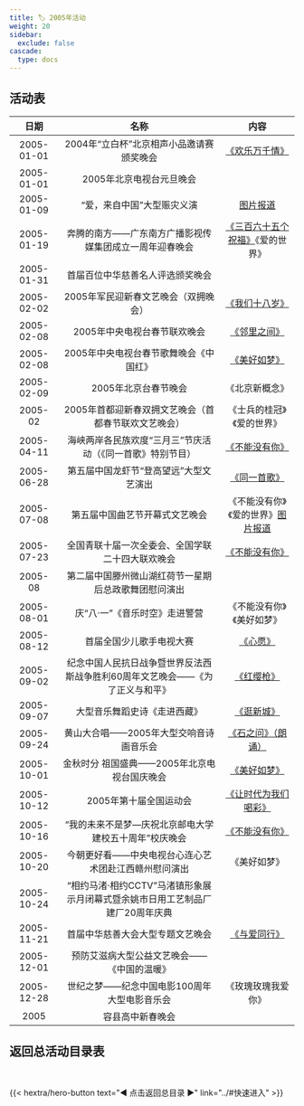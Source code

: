 ```yaml
---
title: 🏷️ 2005年活动
weight: 20
sidebar:
  exclude: false
cascade:
  type: docs
---
```


## 活动表

|日期|名称|内容|
|:-----:|:-----:|:-----:|
|2005-01-01|2004年“立白杯”北京相声小品邀请赛颁奖晚会|[《欢乐万千情》](../2005/20050101/)|
|2005-01-01|2005年北京电视台元旦晚会||
|2005-01-09|“爱，来自中国”大型赈灾义演|[图片报道](https://ent.sina.com.cn/2005-01-10/1223624634.html)|
|2005-01-19|奔腾的南方——广东南方广播影视传媒集团成立一周年迎春晚会|[《三百六十五个祝福》](../2005/20050119/)《爱的世界》|
|2005-01-31|首届百位中华慈善名人评选颁奖晚会||
|2005-02-02|2005年军民迎新春文艺晚会（双拥晚会）|[《我们十八岁》](../2005/20050208/#2005年军民迎新春文艺晚会双拥晚会)|
|2005-02-08|2005年中央电视台春节联欢晚会|[《邻里之间》](../2005/20050208/#2005年中央电视台春节联欢晚会)|
|2005-02-08|2005年中央电视台春节歌舞晚会《中国红》|[《美好如梦》](../2005/20050208/)|
|2005-02-09|2005年北京台春节晚会|《北京新概念》|
|2005-02|2005年首都迎新春双拥文艺晚会（首都春节联欢文艺晚会）|《士兵的桂冠》《爱的世界》|
|2005-04-11|海峡两岸各民族欢度“三月三”节庆活动（《同一首歌》特别节目）|[《不能没有你》](../2005/20050411/)|
|2005-06-28|第五届中国龙虾节“登高望远”大型文艺演出|[《同一首歌》](../2005/20050628/)|
|2005-07-08|第五届中国曲艺节开幕式文艺晚会|《不能没有你》《爱的世界》[图片报道](https://zjnews.zjol.com.cn/05zjnews/system/2005/07/08/006186986_01.shtml)|
|2005-07-23|全国青联十届一次全委会、全国学联二十四大联欢晚会|[《不能没有你》](../2005/20050723/)|
|2005-08|第二届中国滕州微山湖红荷节一星期后总政歌舞团慰问演出||
|2005-08-01|庆“八·一”《音乐时空》走进警营|《不能没有你》《美好如梦》|
|2005-08-12|首届全国少儿歌手电视大赛|[《心愿》](../2005/20050812/)|
|2005-09-02|纪念中国人民抗日战争暨世界反法西斯战争胜利60周年文艺晚会——《为了正义与和平》|[《红缨枪》](../2005/20050902/)|
|2005-09-07|大型音乐舞蹈史诗《走进西藏》|[《逛新城》](https://www.mct.gov.cn/whzx/tpxw/200509/t20050907_828171.htm)|
|2005-09-24|黄山大合唱——2005年大型交响音诗画音乐会|[《石之问》（朗诵）](../2005/20050924/)|
|2005-10-01|金秋时分 祖国盛典——2005年北京电视台国庆晚会|[《美好如梦》](../2005/20051001/)|
|2005-10-12|2005年第十届全国运动会|[《让时代为我们喝彩》](../2005/20051012/)|
|2005-10-16|“我的未来不是梦—庆祝北京邮电大学建校五十周年”校庆晚会|[《不能没有你》](../2005/20051016/)|
|2005-10-20|今朝更好看——中央电视台心连心艺术团赴江西赣州慰问演出|《美好如梦》|
|2005-10-24|“相约马渚·相约CCTV”马渚镇形象展示月闭幕式暨余姚市日用工艺制品厂建厂20周年庆典||
|2005-11-21|首届中华慈善大会大型专题文艺晚会|[《与爱同行》](../2005/20051121/)|
|2005-12-01|预防艾滋病大型公益文艺晚会——《中国的温暖》||
|2005-12-28|世纪之梦——纪念中国电影100周年大型电影音乐会|《玫瑰玫瑰我爱你》|
|2005|容县高中新春晚会||



## 返回总活动目录表

<br>

{{< hextra/hero-button text="◀ 点击返回总目录 ▶" link="../#快速进入" >}}